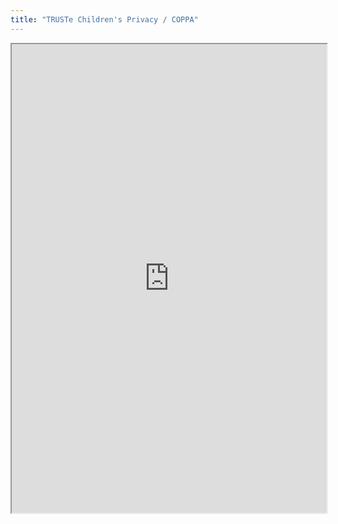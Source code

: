 ```yaml
---
title: "TRUSTe Children's Privacy / COPPA"
---
```



<iframe height="750" width="100%" src="https://ewelton.github.io/ktest/wiki.html#TRUSTe%20Children's%20Privacy%20/%20COPPA"></iframe>
